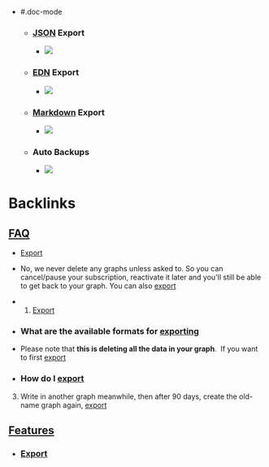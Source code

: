 - #.doc-mode
    - ### [JSON](<JSON.md>) Export
        - ![](https://firebasestorage.googleapis.com/v0/b/firescript-577a2.appspot.com/o/imgs%2Fapp%2Fhelp-documentation%2Fwzpyq39jyR.gif?alt=media&token=81982ce1-7aa6-4fb7-bddb-d72d275a2a34)
    - ### [EDN](<EDN.md>) Export
        - ![](https://firebasestorage.googleapis.com/v0/b/firescript-577a2.appspot.com/o/imgs%2Fapp%2Fhelp-documentation%2FJ_R-rYy9TN.gif?alt=media&token=3922aa4e-7bfa-4f07-97fa-74366e825f7d)
    - ### [Markdown](<Markdown.md>) Export
        - ![](https://firebasestorage.googleapis.com/v0/b/firescript-577a2.appspot.com/o/imgs%2Fapp%2Fhelp-documentation%2FTQdMLKMaS8.gif?alt=media&token=3cf08fca-4b0f-4fd2-82ee-cb567d2845a6)
    - ### Auto Backups
        - ![](https://firebasestorage.googleapis.com/v0/b/firescript-577a2.appspot.com/o/imgs%2Fapp%2Fhelp-documentation%2FE-1xkkvU6W.gif?alt=media&token=c94c84b4-a93b-471f-8f05-8b7632671cae)

# Backlinks
## [FAQ](<FAQ.md>)
- [Export](<Export.md>)

- No, we never delete any graphs unless asked to. So you can cancel/pause your subscription, reactivate it later and you'll still be able to get back to your graph. You can also [export]([Export](<Export.md>))

- 1) [Export](<Export.md>)

- ### **What are the available formats for** [exporting]([Export](<Export.md>))

- Please note that **this is deleting all the data in your graph**.  If you want to first [export]([Export](<Export.md>))

- ### **How do I** [export]([Export](<Export.md>))

3. Write in another graph meanwhile, then after 90 days, create the old-name graph again, [export]([Export](<Export.md>))

## [Features](<Features.md>)
- ### [Export]([Export](<Export.md>))

